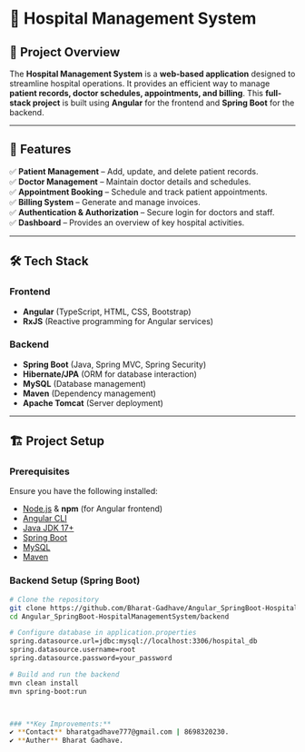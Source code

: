 # **🏥 Hospital Management System**

## **📌 Project Overview**
The **Hospital Management System** is a **web-based application** designed to streamline hospital operations. It provides an efficient way to manage **patient records, doctor schedules, appointments, and billing**. This **full-stack project** is built using **Angular** for the frontend and **Spring Boot** for the backend.

---

## **🚀 Features**
✅ **Patient Management** – Add, update, and delete patient records.  
✅ **Doctor Management** – Maintain doctor details and schedules.  
✅ **Appointment Booking** – Schedule and track patient appointments.  
✅ **Billing System** – Generate and manage invoices.  
✅ **Authentication & Authorization** – Secure login for doctors and staff.  
✅ **Dashboard** – Provides an overview of key hospital activities.  

---

## **🛠 Tech Stack**
### **Frontend**
- **Angular** (TypeScript, HTML, CSS, Bootstrap)
- **RxJS** (Reactive programming for Angular services)

### **Backend**
- **Spring Boot** (Java, Spring MVC, Spring Security)
- **Hibernate/JPA** (ORM for database interaction)
- **MySQL** (Database management)
- **Maven** (Dependency management)
- **Apache Tomcat** (Server deployment)

---

## **🏗 Project Setup**
### **Prerequisites**
Ensure you have the following installed:
- [Node.js](https://nodejs.org/) & **npm** (for Angular frontend)
- [Angular CLI](https://angular.io/cli)
- [Java JDK 17+](https://www.oracle.com/java/technologies/javase-jdk17-downloads.html)
- [Spring Boot](https://spring.io/projects/spring-boot)
- [MySQL](https://www.mysql.com/)
- [Maven](https://maven.apache.org/)

### **Backend Setup (Spring Boot)**
```sh
# Clone the repository
git clone https://github.com/Bharat-Gadhave/Angular_SpringBoot-HospitalManagementSystem.git
cd Angular_SpringBoot-HospitalManagementSystem/backend

# Configure database in application.properties
spring.datasource.url=jdbc:mysql://localhost:3306/hospital_db
spring.datasource.username=root
spring.datasource.password=your_password

# Build and run the backend
mvn clean install
mvn spring-boot:run



### **Key Improvements:**
✔ **Contact** bharatgadhave777@gmail.com | 8698320230.  
✔ **Auther** Bharat Gadhave.  

